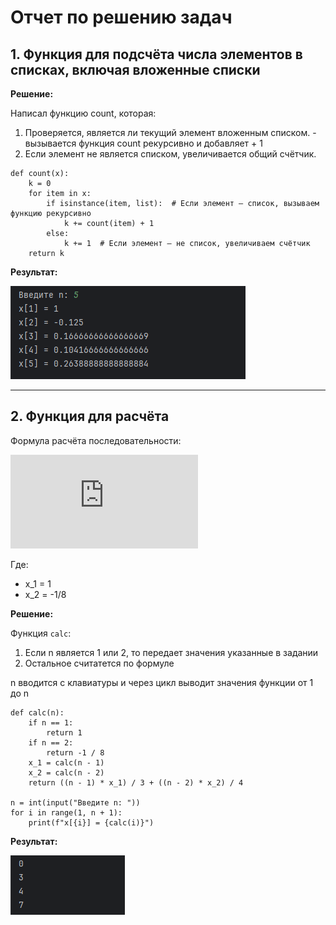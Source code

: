 # Отчет по решению задач

## 1. Функция для подсчёта числа элементов в списках, включая вложенные списки


**Решение:**

Написал функцию count, которая:

1. Проверяется, является ли текущий элемент вложенным списком. - вызывается функция count рекурсивно и добавляет + 1
2. Если элемент не является списком, увеличивается общий счётчик.

```
def count(x):
    k = 0
    for item in x:
        if isinstance(item, list):  # Если элемент — список, вызываем функцию рекурсивно
            k += count(item) + 1
        else:
            k += 1  # Если элемент — не список, увеличиваем счётчик
    return k
```

**Результат:**

![img_1.png](img_1.png)

--- 

## 2. Функция для расчёта

Формула расчёта последовательности:

![formula](https://latex.codecogs.com/png.latex?x_i%20%3D%20%5Cfrac%7B%28i-1%29x_%7Bi-1%7D%7D%7B3%7D%20%2B%20%5Cfrac%7B%28i-2%29x_%7Bi-2%7D%7D%7B4%7D)

Где:
- x_1 = 1
- x_2 = -1/8

**Решение:**

Функция `calc`:
1. Если n является 1 или 2, то передает значения указанные в задании
2. Остальное считатется по формуле 

n вводится с клавиатуры и через цикл выводит значения функции от 1 до n

```
def calc(n):
    if n == 1:
        return 1
    if n == 2:
        return -1 / 8
    x_1 = calc(n - 1)
    x_2 = calc(n - 2)
    return ((n - 1) * x_1) / 3 + ((n - 2) * x_2) / 4

n = int(input("Введите n: "))
for i in range(1, n + 1):
    print(f"x[{i}] = {calc(i)}")
```

**Результат:**

![img.png](img.png)